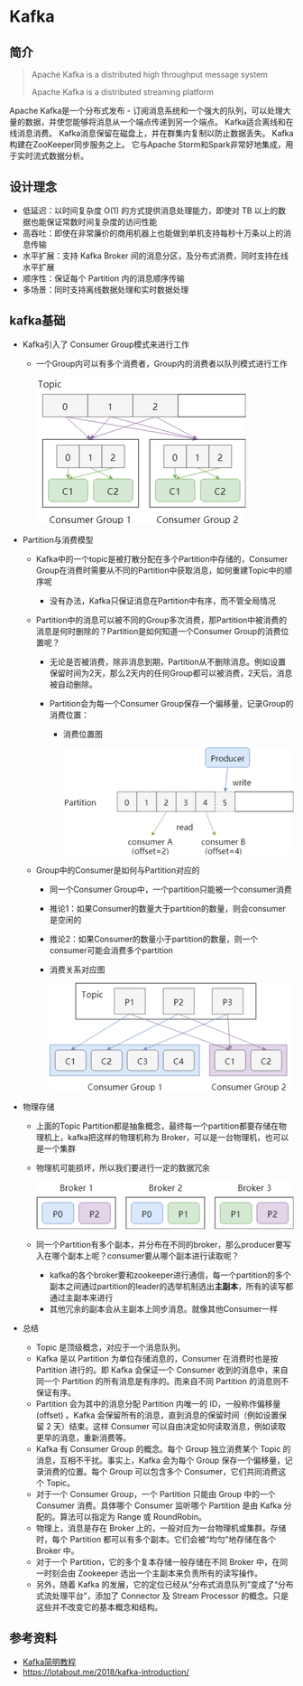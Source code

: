 # Kafka 

## 简介

> Apache Kafka is a distributed high throughput message system
>
> Apache Kafka is a distributed streaming platform

Apache Kafka是一个分布式发布 - 订阅消息系统和一个强大的队列，可以处理大量的数据，并使您能够将消息从一个端点传递到另一个端点。 Kafka适合离线和在线消息消费。 Kafka消息保留在磁盘上，并在群集内复制以防止数据丢失。 Kafka构建在ZooKeeper同步服务之上。 它与Apache Storm和Spark非常好地集成，用于实时流式数据分析。

## 设计理念

- 低延迟：以时间复杂度 O(1) 的方式提供消息处理能力，即使对 TB 以上的数据也能保证常数时间复杂度的访问性能
- 高吞吐：即使在非常廉价的商用机器上也能做到单机支持每秒十万条以上的消息传输
- 水平扩展：支持 Kafka Broker 间的消息分区，及分布式消费，同时支持在线水平扩展
- 顺序性：保证每个 Partition 内的消息顺序传输
- 多场景：同时支持离线数据处理和实时数据处理



## kafka基础

- Kafka引入了 Consumer Group模式来进行工作

  - 一个Group内可以有多个消费者，Group内的消费者以队列模式进行工作

    ![img](kafka.assets/fcbe7162-e0b8-4925-9e5a-3aa05761a3c7-5127810.jpg)

- Partition与消费模型

  - Kafka中的一个topic是被打散分配在多个Partition中存储的，Consumer Group在消费时需要从不同的Partition中获取消息，如何重建Topic中的顺序呢

    - 没有办法，Kafka只保证消息在Partition中有序，而不管全局情况

  - Partition中的消息可以被不同的Group多次消费，那Partition中被消费的消息是何时删除的？Partition是如何知道一个Consumer Group的消费位置呢？

    - 无论是否被消费，除非消息到期，Partition从不删除消息。例如设置保留时间为2天，那么2天内的任何Group都可以被消费，2天后，消息被自动删除。

    - Partition会为每一个Consumer Group保存一个偏移量，记录Group的消费位置：

      - 消费位置图

        ![img](kafka.assets/e85ce207-1343-4ce2-902b-caa367099d7b-5127810.jpg)

  - Group中的Consumer是如何与Partition对应的

    - 同一个Consumer Group中，一个partition只能被一个consumer消费

    - 推论1：如果Consumer的数量大于partition的数量，则会consumer是空闲的

    - 推论2：如果Consumer的数量小于partition的数量，则一个consumer可能会消费多个partition

    - 消费关系对应图

      ![img](kafka.assets/776b6786-a728-4900-80b9-e5a3c6899d38-5127810.jpg)

- 物理存储

  - 上面的Topic Partition都是抽象概念，最终每一个partition都要存储在物理机上，kafka把这样的物理机称为 Broker，可以是一台物理机，也可以是一个集群

  - 物理机可能损坏，所以我们要进行一定的数据冗余

    ![img](kafka.assets/f4ee764a-dc49-403c-bfb2-2fe35bb576c4-5127810.jpg)

  - 同一个Partition有多个副本，并分布在不同的broker，那么producer要写入在哪个副本上呢？consumer要从哪个副本进行读取呢？

    - kafka的各个broker要和zookeeper进行通信，每一个partition的多个副本之间通过partition的leader的选举机制选出**主副本**，所有的读写都通过主副本来进行
    - 其他冗余的副本会从主副本上同步消息。就像其他Consumer一样

- 总结

  - Topic 是顶级概念，对应于一个消息队列。
  - Kafka 是以 Partition 为单位存储消息的，Consumer 在消费时也是按 Partition 进行的。即 Kafka 会保证一个 Consumer 收到的消息中，来自同一个 Partition 的所有消息是有序的。而来自不同 Partition 的消息则不保证有序。
  - Partition 会为其中的消息分配 Partition 内唯一的 ID，一般称作偏移量(offset) 。Kafka 会保留所有的消息，直到消息的保留时间（例如设置保留 2 天）结束。这样 Consumer 可以自由决定如何读取消息，例如读取更早的消息，重新消费等。
  - Kafka 有 Consumer Group 的概念。每个 Group 独立消费某个 Topic 的消息，互相不干扰。事实上，Kafka 会为每个 Group 保存一个偏移量，记录消费的位置。每个 Group 可以包含多个 Consumer，它们共同消费这个 Topic。
  - 对于一个 Consumer Group，一个 Partition 只能由 Group 中的一个 Consumer 消费。具体哪个 Consumer 监听哪个 Partition 是由 Kafka 分配的。算法可以指定为 Range 或 RoundRobin。
  - 物理上，消息是存在 Broker 上的，一般对应为一台物理机或集群。存储时，每个 Partition 都可以有多个副本。它们会被“均匀”地存储在各个 Broker 中。
  - 对于一个 Partition，它的多个复本存储一般存储在不同 Broker 中，在同一时刻会由 Zookeeper 选出一个主副本来负责所有的读写操作。
  - 另外，随着 Kafka 的发展，它的定位已经从“分布式消息队列”变成了“分布式流处理平台”，添加了 Connector 及 Stream Processor 的概念。只是这些并不改变它的基本概念和结构。



## 参考资料

- [Kafka简明教程](https://zhuanlan.zhihu.com/p/37405836)
- https://lotabout.me/2018/kafka-introduction/